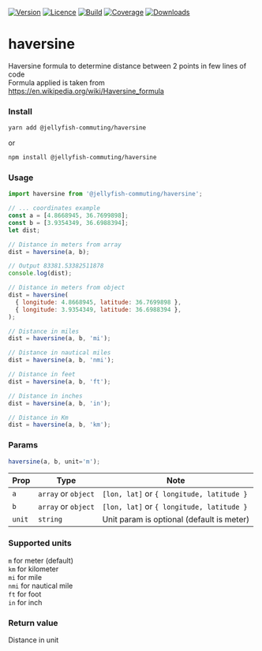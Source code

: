 [![Version](https://img.shields.io/npm/v/@jellyfish-commuting/haversine)](https://www.npmjs.com/package/@jellyfish-commuting/haversine)
[![Licence](https://img.shields.io/npm/l/@jellyfish-commuting/haversine)](https://en.wikipedia.org/wiki/MIT_license)
[![Build](https://img.shields.io/travis/jellyfish-commuting/haversine)](https://travis-ci.org/github/jellyfish-commuting/haversine)
[![Coverage](https://img.shields.io/codecov/c/github/jellyfish-commuting/haversine)](https://codecov.io/gh/jellyfish-commuting/haversine)
[![Downloads](https://img.shields.io/npm/dt/@jellyfish-commuting/haversine)](https://www.npmjs.com/package/@jellyfish-commuting/haversine)

# haversine
Haversine formula to determine distance between 2 points in few lines of code  
Formula applied is taken from https://en.wikipedia.org/wiki/Haversine_formula


### Install
```bash
yarn add @jellyfish-commuting/haversine
```
or
```bash
npm install @jellyfish-commuting/haversine
```
### Usage
```javascript
import haversine from '@jellyfish-commuting/haversine';

// ... coordinates example
const a = [4.8668945, 36.7699898];
const b = [3.9354349, 36.6988394];
let dist;

// Distance in meters from array
dist = haversine(a, b);

// Output 83381.53382511878
console.log(dist); 

// Distance in meters from object
dist = haversine(
  { longitude: 4.8668945, latitude: 36.7699898 }, 
  { longitude: 3.9354349, latitude: 36.6988394 },
);

// Distance in miles
dist = haversine(a, b, 'mi');

// Distance in nautical miles
dist = haversine(a, b, 'nmi');

// Distance in feet
dist = haversine(a, b, 'ft');

// Distance in inches
dist = haversine(a, b, 'in');

// Distance in Km
dist = haversine(a, b, 'km');
```

### Params

```javascript
haversine(a, b, unit='m');
```

| Prop   | Type                |  Note                                     |
|--------|---------------------|-------------------------------------------|
| `a`    | `array` or `object` | `[lon, lat]` or `{ longitude, latitude }` |
| `b`    | `array` or `object` | `[lon, lat]` or `{ longitude, latitude }` |
| `unit` | `string`            | Unit param is optional (default is meter) |


### Supported units
   
`m` for meter (default)  
`km` for kilometer   
`mi` for mile  
`nmi` for nautical mile  
`ft` for foot  
`in` for inch
  

### Return value

Distance in unit
